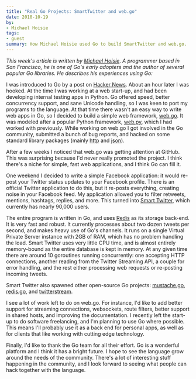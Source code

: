 ```yaml
---
title: "Real Go Projects: SmartTwitter and web.go"
date: 2010-10-19
by:
- Michael Hoisie
tags:
- guest
summary: How Michael Hoisie used Go to build SmartTwitter and web.go.
---
```



_This week's article is written by_ [_Michael Hoisie_](https://github.com/hoisie).
_A programmer based in San Francisco, he is one of Go's early adopters and the author of several popular Go libraries. He describes his experiences using Go:_

I was introduced to Go by a post on [Hacker News](https://news.ycombinator.com/).
About an hour later I was hooked. At the time I was working at a web start-up,
and had been developing internal testing apps in Python.
Go offered speed, better concurrency support,
and sane Unicode handling, so I was keen to port my programs to the language.
At that time there wasn't an easy way to write web apps in Go,
so I decided to build a simple web framework,
[web.go](https://github.com/hoisie/web).
It was modeled after a popular Python framework,
[web.py](https://webpy.org/), which I had worked with previously.
While working on web.go I got involved in the Go community,
submitted a bunch of bug reports, and hacked on some standard library packages
(mainly [http](/pkg/http/) and [json](/pkg/json/)).

After a few weeks I noticed that web.go was getting attention at GitHub.
This was surprising because I'd never really promoted the project.
I think there's a niche for simple, fast web applications,
and I think Go can fill it.

One weekend I decided to write a simple Facebook application:
it would re-post your Twitter status updates to your Facebook profile.
There is an official Twitter application to do this,
but it re-posts everything, creating noise in your Facebook feed.
My application allowed you to filter retweets,
mentions, hashtags, replies, and more.
This turned into [Smart Twitter](https://www.facebook.com/apps/application.php?id=135488932982),
which currently has nearly 90,000 users.

The entire program is written in Go, and uses [Redis](https://redis.io/)
as its storage back-end.
It is very fast and robust. It currently processes about two dozen tweets per second,
and makes heavy use of Go's channels.
It runs on a single Virtual Private Server instance with 2GB of RAM,
which has no problem handling the load.
Smart Twitter uses very little CPU time, and is almost entirely memory-bound
as the entire database is kept in memory.
At any given time there are around 10 goroutines running concurrently:
one accepting HTTP connections, another reading from the Twitter Streaming API,
a couple for error handling, and the rest either processing web requests
or re-posting incoming tweets.

Smart Twitter also spawned other open-source Go projects:
[mustache.go](https://github.com/hoisie/mustache),
[redis.go](https://github.com/hoisie/redis),
and [twitterstream](https://github.com/hoisie/twitterstream).

I see a lot of work left to do on web.go.
For instance, I'd like to add better support for streaming connections,
websockets, route filters, better support in shared hosts,
and improving the documentation.
I recently left the start-up to do software freelancing,
and I'm planning to use Go where possible.
This means I'll probably use it as a back end for personal apps,
as well as for clients that like working with cutting edge technology.

Finally, I'd like to thank the Go team for all their effort.
Go is a wonderful platform and I think it has a bright future.
I hope to see the language grow around the needs of the community.
There's a lot of interesting stuff happening in the community,
and I look forward to seeing what people can hack together with the language.

